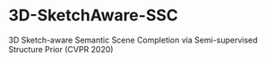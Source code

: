 # 3D-SketchAware-SSC
3D Sketch-aware Semantic Scene Completion via Semi-supervised Structure Prior (CVPR 2020)
